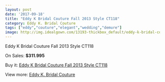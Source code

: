 ```yaml
---
layout: post
date: '2017-09-18'
title: "Eddy K Bridal Couture Fall 2013 Style CT118"
category: Eddy K. Bridal Couture
tags: ["eddy","couture","elegant","wedding","demure"]
image: http://img.idealgown.com/13193-thickbox_default/eddy-k-bridal-couture-fall-2013-style-ct118.jpg
---
```

Eddy K Bridal Couture Fall 2013 Style CT118

On Sales: **$311.995**
<a href="https://www.idealgown.com/en/eddy-k-bridal-couture/5308-eddy-k-bridal-couture-fall-2013-style-ct118.html"><amp-img layout="responsive" width="600" height="600" src="//img.idealgown.com/13193-thickbox_default/eddy-k-bridal-couture-fall-2013-style-ct118.jpg" alt="Eddy K Bridal Couture Fall 2013 Style CT118 0" /></a>
<a href="https://www.idealgown.com/en/eddy-k-bridal-couture/5308-eddy-k-bridal-couture-fall-2013-style-ct118.html"><amp-img layout="responsive" width="600" height="600" src="//img.idealgown.com/13195-thickbox_default/eddy-k-bridal-couture-fall-2013-style-ct118.jpg" alt="Eddy K Bridal Couture Fall 2013 Style CT118 1" /></a>
<a href="https://www.idealgown.com/en/eddy-k-bridal-couture/5308-eddy-k-bridal-couture-fall-2013-style-ct118.html"><amp-img layout="responsive" width="600" height="600" src="//img.idealgown.com/13194-thickbox_default/eddy-k-bridal-couture-fall-2013-style-ct118.jpg" alt="Eddy K Bridal Couture Fall 2013 Style CT118 2" /></a>

Buy it: [Eddy K Bridal Couture Fall 2013 Style CT118](https://www.idealgown.com/en/eddy-k-bridal-couture/5308-eddy-k-bridal-couture-fall-2013-style-ct118.html "Eddy K Bridal Couture Fall 2013 Style CT118")

View more: [Eddy K. Bridal Couture](https://www.idealgown.com/en/74-eddy-k-bridal-couture "Eddy K. Bridal Couture")